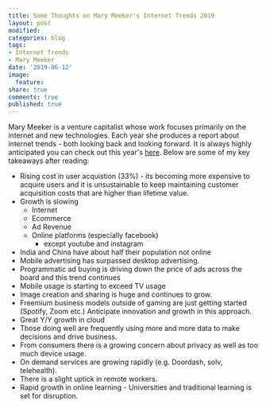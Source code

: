 ```yaml
---
title: Some Thoughts on Mary Meeker's Internet Trends 2019
layout: post
modified: 
categories: blog
tags:
- Internet Trends
- Mary Meeker
date: '2019-06-12'
image:
  feature: 
share: true
comments: true
published: true
---
```


Mary Meeker is a venture capitalist whose work focuses primarily on the internet and new technologies. Each year she produces a report about internet trends - both looking back and looking forward. It is always highly anticipated you can check out this year's [here](https://www.bondcap.com/pdf/190611_Internet_Trends_2019.pdf). Below are some of my key takeaways after reading:
<!--more-->

* Rising cost in user acquistion (33%) - its becoming more expensive to acquire users and it is unsustainable to keep maintaining customer acquisition costs that are higher than lifetime value.
* Growth is slowing
    - Internet
    - Ecommerce
    - Ad Revenue
    - Online platforms (especially facebook)
        - except youtube and instagram
* India and China have about half their population not online
* Mobile advertising has surpassed desktop advertising.
* Programmatic ad buying is driving down the price of ads across the board and this trend continues
* Mobile usage is starting to exceed TV usage
* Image creation and sharing is huge and continues to grow.
* Freemium business models outside of gaming are just getting started (Spotify, Zoom etc.) Anticipate innovation and growth in this approach.
* Great Y/Y growth in cloud
* Those doing well are frequently using more and more data to make decisions and drive business.
* From consumers there is a growing concern about privacy as well as too much device usage.
* On demand services are growing rapidly (e.g. Doordash, solv, telehealth).
* There is a slight uptick in remote workers.
* Rapid growth in online learning - Universities and traditional learning is set for disruption.